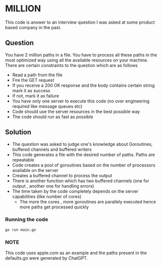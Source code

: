 # MILLION

This code is answer to an interview question I was asked at some product based company in the past.

## Question
You have 2 million paths in a file. You have to process all these paths in the most optimized way
using all the available resources on your machine. There are certain constraints to the question which are as follows
- Read a path from the file
- Fire the GET request
- If you receive a 200 OK response and the body contains certain string mark it as success
- If not, mark it as failure
- You have only one server to execute this code (no over engineering required like message queues etc)
- Code should use the server resources in the best possible way
- The code should run as fast as possible

## Solution
- The question was asked to judge one's knowledge about Goroutines, buffered channels and buffered writers
- This code generates a file with the desired number of paths. Paths are repeatable
- Code creates a pool of goroutines based on the number of processors available on the server
- Creates a buffered channel to process the output
- There is another function which has two buffered channels (one for output , another one for handling errors)
- The time taken by the code completely depends on the server capabilities (like number of cores)
  - The more the cores , more goroutines are parallely executed hence more paths get processed quickly

### Running the code
`go run main.go`

### NOTE
This code uses apple.com as an example and the paths present in the defaults.go were generated by ChatGPT.
